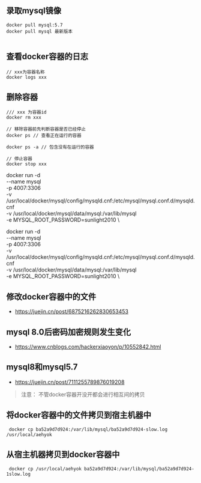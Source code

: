 ## 录取mysql镜像
```
docker pull mysql:5.7
docker pull mysql 最新版本


```

## 查看docker容器的日志
```
// xxx为容器名称
docker logs xxx
```

## 删除容器
```
/// xxx 为容器id
docker rm xxx  

// 移除容器前先判断容器是否已经停止
docker ps // 查看正在运行的容器

docker ps -a // 包含没有在运行的容器

// 停止容器
docker stop xxx
```

docker run -d \
--name mysql \
-p 4007:3306 \
-v /usr/local/docker/mysql/config/mysqld.cnf:/etc/mysql/mysql.conf.d/mysqld.cnf \
-v /usr/local/docker/mysql/data/mysql:/var/lib/mysql \
-e MYSQL_ROOT_PASSWORD=sunlight2010 \




docker run -d \
--name mysql \
-p 4007:3306 \
-v /usr/local/docker/mysql/config/mysqld.cnf:/etc/mysql/mysql.conf.d/mysqld.cnf \
-v /usr/local/docker/mysql/data/mysql:/var/lib/mysql \
-e MYSQL_ROOT_PASSWORD=sunlight2010 \

## 修改docker容器中的文件
- https://juejin.cn/post/6875216262830653453

## mysql 8.0后密码加密规则发生变化
- https://www.cnblogs.com/hackerxiaoyon/p/10552842.html

## mysql8和mysql5.7
- https://juejin.cn/post/7111255789876019208


> 注意： 不管docker容器开没开都会进行相互间的拷贝
## 将docker容器中的文件拷贝到宿主机器中
```
 docker cp ba52a9d7d924:/var/lib/mysql/ba52a9d7d924-slow.log  /usr/local/aehyok
```


## 从宿主机器拷贝到docker容器中
```
 docker cp /usr/local/aehyok ba52a9d7d924:/var/lib/mysql/ba52a9d7d924-1slow.log  
```